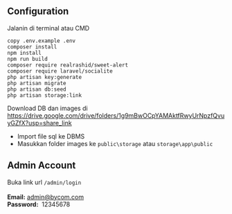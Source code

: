 ## Configuration

Jalanin di terminal atau CMD
```
copy .env.example .env
composer install
npm install
npm run build
composer require realrashid/sweet-alert
composer require laravel/socialite
php artisan key:generate
php artisan migrate
php artisan db:seed
php artisan storage:link
```

Download DB dan images di </br>
https://drive.google.com/drive/folders/1g9mBwOCpYAMAktfRwyUrNpzfQvuyGZfX?usp=share_link </br>
- Import file sql ke DBMS </br>
- Masukkan folder images ke `public\storage` atau `storage\app\public`

## Admin Account
Buka link url `/admin/login` </br> </br>
__Email:__  admin@bycom.com </br>
__Password:__  12345678

